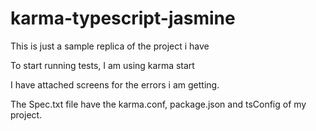 # karma-typescript-jasmine


This is just a sample replica of the project i have

To start running tests, I am using
karma start

I have attached screens for the errors i am getting.


The Spec.txt file have the karma.conf, package.json and tsConfig of my project.
